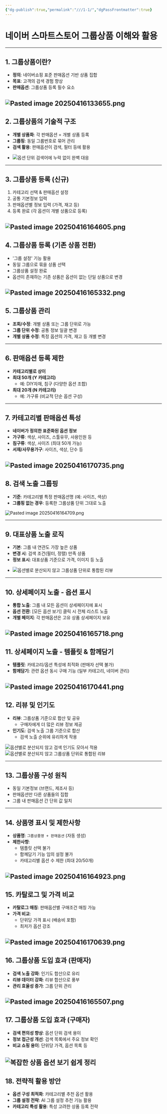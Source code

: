 ```yaml
---
{"dg-publish":true,"permalink":"///1-1/","dgPassFrontmatter":true}
---
```



# 네이버 스마트스토어 그룹상품 이해와 활용

---

## 1. 그룹상품이란?

*   **정의**: 네이버쇼핑 표준 판매옵션 기반 상품 집합
*   **목표**: 고객의 검색 경험 향상
*   **판매옵션**: 그룹상품 등록 필수 요소

![Pasted image 20250416133655.png](/img/user/files/Pasted%20image%2020250416133655.png)
---

## 2. 그룹상품의 기술적 구조

*   **개별 상품화**: 각 판매옵션 = 개별 상품 등록
*   **그룹핑**: 동일 그룹번호로 묶어 관리
*   **검색 활용**: 판매옵션이 검색, 필터 등에 활용

- ![옵션 단위 검색어에 누락 없이 완벽 대응](https://sell.smartstore.naver.com/images/group-product/option-unit-search_v2.png)
---

## 3. 그룹상품 등록 (신규)

1.  카테고리 선택 & 판매옵션 설정
2.  공통 기본정보 입력
3.  판매옵션별 정보 입력 (가격, 재고 등)
4.  등록 완료 (각 옵션이 개별 상품으로 등록)

![Pasted image 20250416164605.png](/img/user/files/Pasted%20image%2020250416164605.png)
---

## 4. 그룹상품 등록 (기존 상품 전환)

*   '그룹 설정' 기능 활용
*   동일 그룹으로 묶을 상품 선택
*   그룹상품 설정 완료
*  옵션이 존재하는 기존 상품은 옵션이 없는 단일 상품으로 변경

![Pasted image 20250416165332.png](/img/user/files/Pasted%20image%2020250416165332.png)
---

## 5. 그룹상품 관리

*   **조회/수정**: 개별 상품 또는 그룹 단위로 가능
*   **그룹 단위 수정**: 공통 정보 일괄 변경
*   **개별 상품 수정**: 특정 옵션의 가격, 재고 등 개별 변경

---

## 6. 판매옵션 등록 제한

* **카테고리별로 상이**
* **최대 50개 (Y 카테고리)**
    *   예: DIY자재, 침구 (다양한 옵션 조합)
*   **최대 20개 (N 카테고리)**
    *   예: 가구류 (비교적 단순 옵션 구성)

---

## 7. 카테고리별 판매옵션 특성

*   **네이버가 정의한 표준화된 옵션 정보**
*   **가구류**: 색상, 사이즈, 스툴유무, 사용인원 등
*   **침구류**: 색상, 사이즈 (최대 50개 가능)
*   **서재/사무용가구**: 사이즈, 색상, 단수 등

![Pasted image 20250416170735.png](/img/user/files/Pasted%20image%2020250416170735.png)
---

## 8. 검색 노출 그룹핑

*   **기준**: 카테고리별 특정 판매옵션명 (예: 사이즈, 색상)
*   **그룹핑 없는 경우**: 등록한 그룹상품 단위 그대로 노출

![Pasted image 20250416164709.png](/img/user/files/Pasted%20image%2020250416164709.png)

---

## 9. 대표상품 노출 로직

*   **기본**: 그룹 내 연관도 가장 높은 상품
*   **변경 시**: 검색 조건(필터, 정렬) 만족 상품
*   **정보 표시**: 대표상품 기준으로 가격, 이미지 등 노출

- ![옵션별로 분산되지 않고 그룹상품 단위로 통합된 리뷰](https://sell.smartstore.naver.com/images/group-product/integrate-review_v2.png)
---

## 10. 상세페이지 노출 - 옵션 표시

*   **통합 노출**: 그룹 내 모든 옵션이 상세페이지에 표시
*   **옵션 전환**: [모든 옵션 보기] 클릭 시 전체 리스트 노출
*   **개별 페이지**: 각 판매옵션은 고유 상품 상세페이지 보유

![Pasted image 20250416165718.png](/img/user/files/Pasted%20image%2020250416165718.png)
---

## 11. 상세페이지 노출 - 템플릿 & 함께담기

*   **템플릿**: 카테고리/옵션 특성에 최적화 (판매자 선택 불가)
*   **함께담기**: 관련 옵션 동시 구매 기능 (일부 카테고리, 네이버 관리)

![Pasted image 20250416170441.png](/img/user/files/Pasted%20image%2020250416170441.png)
---

## 12. 리뷰 및 인기도

*   **리뷰**: 그룹상품 기준으로 합산 및 공유
    *   구매자에게 더 많은 리뷰 정보 제공
*   **인기도**: 검색 노출 그룹 기준으로 합산
    *   검색 노출 순위에 유리하게 작용

![옵션별로 분산되지 않고 검색 인기도 모아서 적용](https://sell.smartstore.naver.com/images/group-product/popularity_v2.png)
 ![옵션별로 분산되지 않고 그룹상품 단위로 통합된 리뷰](https://sell.smartstore.naver.com/images/group-product/integrate-review_v2.png)

---

## 13. 그룹상품 구성 원칙

*   동일 기본정보 (브랜드, 제조사 등)
*   판매옵션만 다른 상품들의 집합
*   그룹 내 판매옵션 간 단위 값 일치

---

## 14. 상품명 표시 및 제한사항

*   **상품명**: `그룹상품명 + 판매옵션` (자동 생성)
*   **제한사항**:
    *   템플릿 선택 불가
    *   함께담기 기능 임의 설정 불가
    *   카테고리별 옵션 수 제한 (최대 20/50개)

![Pasted image 20250416164923.png](/img/user/files/Pasted%20image%2020250416164923.png)
---

## 15. 카탈로그 및 가격 비교

*   **카탈로그 매칭**: 판매옵션별 구매조건 매칭 가능
*   **가격 비교**:
    *   단위당 가격 표시 (배송비 포함)
    *   최저가 옵션 강조

![Pasted image 20250416170639.png](/img/user/files/Pasted%20image%2020250416170639.png)
---

## 16. 그룹상품 도입 효과 (판매자)

*   **검색 노출 강화**: 인기도 합산으로 유리
*   **리뷰 데이터 강화**: 리뷰 합산으로 풍부
*   **관리 효율성 증가**: 그룹 단위 관리

![Pasted image 20250416165507.png](/img/user/files/Pasted%20image%2020250416165507.png)
---

## 17. 그룹상품 도입 효과 (구매자)

*   **검색 편의성 향상**: 옵션 단위 검색 용이
*   **정보 접근성 개선**: 검색 목록에서 주요 정보 확인
*   **비교 쇼핑 용이**: 단위당 가격, 옵션 목록 등

 ![복잡한 상품 옵션 보기 쉽게 정리](https://sell.smartstore.naver.com/images/group-product/easy-view_v2.png)
---

## 18. 전략적 활용 방안

*   **옵션 구성 최적화**: 카테고리별 추천 옵션 활용
*   **그룹 설정 전략**: AI 그룹 설정 추천 기능 활용
*   **카테고리 특성 활용**: 특성 고려한 상품 등록 전략